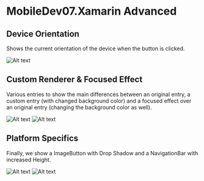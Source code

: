 # MobileDev07.Xamarin Advanced

## Device Orientation 
Shows the current orientation of the device when the button is clicked.

![Alt text](Evidences/DeviceOrientation.png?raw=true "Device Orientation")

## Custom Renderer & Focused Effect
Various entries to show the main differences between an original entry, a custom entry (with changed background color) and a focused effect over an original entry (changing the background color as well).

![Alt text](Evidences/CustomRenderer.png?raw=true "Custom Renderer")
![Alt text](Evidences/FocusedEffect.png?raw=true "Focused Effect")

## Platform Specifics
Finally, we show a ImageButton with Drop Shadow and a NavigationBar with increased Height.

![Alt text](Evidences/PlatformSpecifics.png?raw=true "Platform Specifics")
![Alt text](Evidences/PlatformSpecificsV2.png?raw=true "Platform Specifics 2")
